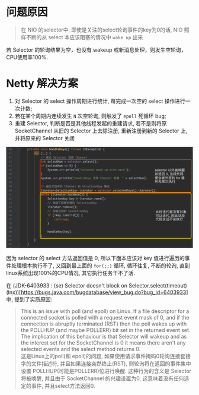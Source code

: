 # 问题原因

> 在 NIO 的selector中, 即使是关注的select轮询事件的key为0的话, NIO 照样不断的从 select 本应该阻塞的情况中 `wake up` 出来

若 Selector 的轮询结果为空，也没有 wakeup 或新消息处理，则发生空轮询，CPU使用率100%.

# Netty 解决方案
1. 对 Selector 的 select 操作周期进行统计, 每完成一次空的 select 操作进行一次计数;
2. 若在某个周期内连续发生 `N` 次空轮询, 则触发了 `epoll` 死循环 bug;
3. 重建 Selector, 判断是否是其他线程发起的重建请求, 若不是则将原 SocketChannel 从旧的 Selector 上去除注册, 重新注册到新的 Selector 上, 并将原来的 Selector 关闭

![](.how-netty-solves-the-empty-wheel-training_images/38bf1835.png)

因为 selector 的 select 方法返回值是 0, 所以下面本应该对 key 值进行遍历的事件处理根本执行不了, 又回到最上面的 `for(;;)` 循环, 循环往复, 不断的轮询, 直到linux系统出现100%的CPU情况, 其它执行任务干不了活.

在 (JDK-6403933 : (se) Selector doesn't block on Selector.select(timeout) (lnx))[https://bugs.java.com/bugdatabase/view_bug.do?bug_id=6403933] 中, 提到了实质原因:

> This is an issue with poll (and epoll) on Linux. If a file descriptor for a connected socket is polled with a request event mask of 0, and if the connection is abruptly terminated (RST) then the poll wakes up with the POLLHUP (and maybe POLLERR) bit set in the returned event set. The implication of this behaviour is that Selector will wakeup and as the interest set for the SocketChannel is 0 it means there aren't any selected events and the select method returns 0.  
这是Linux上的poll(和 epoll)的问题, 如果使用请求事件掩码0轮询连接套接字的文件描述符, 并且如果连接突然终止(RST), 则轮询将在返回的事件集中设置 POLLHUP(可能是POLLERR)位进行唤醒. 这种行为的含义是 Selector 将被唤醒, 并且由于 SocketChannel 的兴趣设置为0, 这意味着没有任何选定的事件, 并且select方法返回0.
